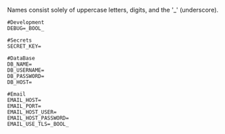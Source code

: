 Names consist solely of uppercase letters, digits, and the '\_' (underscore).

```
#Development
DEBUG=_BOOL_

#Secrets
SECRET_KEY=

#DataBase
DB_NAME=
DB_USERNAME=
DB_PASSWORD=
DB_HOST=

#Email
EMAIL_HOST=
EMAIL_PORT=
EMAIL_HOST_USER=
EMAIL_HOST_PASSWORD=
EMAIL_USE_TLS=_BOOL_
```
